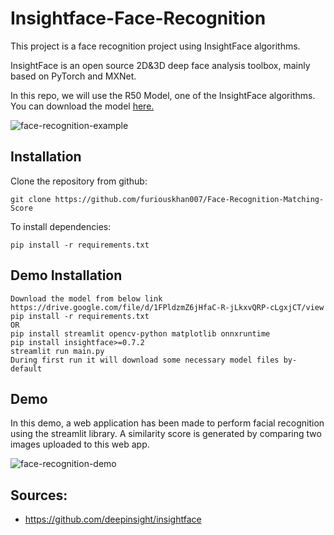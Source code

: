 # Insightface-Face-Recognition

This project is a face recognition project using InsightFace algorithms.

InsightFace is an open source 2D&3D deep face analysis toolbox, mainly based on PyTorch and MXNet.

In this repo, we will use the R50 Model, one of the InsightFace algorithms. You can download the model [here.](https://drive.google.com/file/d/1FPldzmZ6jHfaC-R-jLkxvQRP-cLgxjCT/view)


![face-recognition-example](https://user-images.githubusercontent.com/75898277/226749406-5b2e45fe-adb8-45b7-8b26-cff9937ad7ea.PNG)

Installation
--
Clone the repository from github:
```
git clone https://github.com/furiouskhan007/Face-Recognition-Matching-Score
```
To install dependencies:
```
pip install -r requirements.txt
```
Demo Installation
--

```
Download the model from below link
https://drive.google.com/file/d/1FPldzmZ6jHfaC-R-jLkxvQRP-cLgxjCT/view
pip install -r requirements.txt 
OR
pip install streamlit opencv-python matplotlib onnxruntime
pip install insightface>=0.7.2
streamlit run main.py
During first run it will download some necessary model files by-default
```
Demo
-- 
In this demo, a web application has been made to perform facial recognition using the streamlit library. A similarity score is generated by comparing two images uploaded to this web app.


![face-recognition-demo](https://github.com/miraytopal/Insightface-Face-Recognition/assets/75898277/39780fdc-231c-42e7-baf4-45a5c1fa5508)




Sources:
--
- https://github.com/deepinsight/insightface

